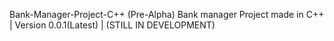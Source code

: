 Bank-Manager-Project-C++ (Pre-Alpha)
Bank manager Project made in C++ | Version 0.0.1(Latest) | (STILL IN DEVELOPMENT)
